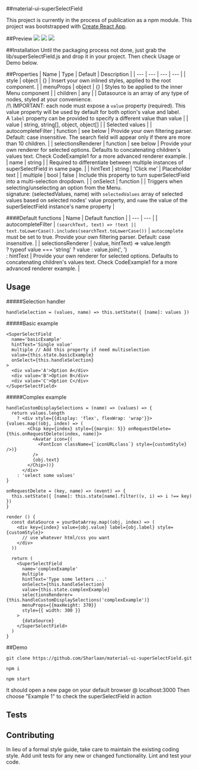 ##material-ui-superSelectField

This project is currently in the process of publication as a npm module.
This project was bootstrapped with [Create React App](https://github.com/facebookincubator/create-react-app).


##Preview
![](https://github.com/Sharlaan/material-ui-superSelectField/blob/master/dataSource.png)
![](https://github.com/Sharlaan/material-ui-superSelectField/blob/master/caseInsensitive.png)
![](https://github.com/Sharlaan/material-ui-superSelectField/blob/master/chips.png)


##Installation
Until the packaging process not done, just grab the lib/superSelectField.js and drop it in your project. Then check Usage or Demo below.


##Properties
| Name | Type | Default | Description |
| --- | --- | --- | --- |
| style | object | {} | Insert your own inlined styles, applied to the root component. |
| menuProps | object | {} | Styles to be applied to the inner Menu component |
| children | any |  | Datasource is an array of any type of nodes, styled at your convenience.<br>/!\ IMPORTANT: each node must expose a `value` property (required). This value property will be used by default for both option's value and label.<br>A `label` property can be provided to specify a different value than value |
| value | string, string[], object, object[] | | Selected values |
| autocompleteFilter | function | see below | Provide your own filtering parser. Default: case insensitive. The search field will appear only if there are more than 10 children. |
| selectionsRenderer | function | see below | Provide your own renderer for selected options. Defaults to concatenating children's values text. Check CodeExample1 for a more advanced renderer example. |
| name | string | | Required to differentiate between multiple instances of superSelectField in same page. |
| hintText | string | 'Click me' | Placeholder text |
| multiple | bool | false | Include this property to turn superSelectField into a multi-selection dropdown. |
| onSelect | function | | Triggers when selecting/unselecting an option from the Menu.<br>signature: (selectedValues, name) with `selectedValues` array of selected values based on selected nodes' value property, and `name` the value of the superSelectField instance's name property |

####Default functions
| Name | Default function |
| --- | --- |
| autocompleteFilter | ```(searchText, text) => !text || text.toLowerCase().includes(searchText.toLowerCase())``` | `autocomplete` must be set to true. Provide your own filtering parser. Default: case insensitive. |
| selectionsRenderer | <span>(value, hintText) => value.length<br>? typeof value === 'string' ? value : value.join(', ')<br>: hintText</span> | Provide your own renderer for selected options. Defaults to concatenating children's values text. Check CodeExample1 for a more advanced renderer example. |


## Usage
#####Selection handler
```
handleSelection = (values, name) => this.setState({ [name]: values })
```
#####Basic example
```
<SuperSelectField
  name='basicExample'
  hintText='Single value'
  multiple // Add this property if need multiselection
  value={this.state.basicExample}
  onSelect={this.handleSelection}
>
  <div value='A'>Option A</div>
  <div value='B'>Option B</div>
  <div value='C'>Option C</div>
</SuperSelectField>
```
#####Complex example
```
handleCustomDisplaySelections = (name) => (values) => {
  return values.length
    ? <div style={{display: 'flex', flexWrap: 'wrap'}}>{values.map((obj, index) => (
        <Chip key={index} style={{margin: 5}} onRequestDelete={this.onRequestDelete(index, name)}>
          <Avatar icon={(
            <FontIcon className={`iconURLclass`} style={customStyle} />)}
          />
          {obj.text}
        </Chip>))}
      </div>
    : 'select some values'
}

onRequestDelete = (key, name) => (event) => {
  this.setState({ [name]: this.state[name].filter((v, i) => i !== key) })
}

render () {
  const dataSource = yourDataArray.map((obj, index) => (
    <div key={index} value={obj.value} label={obj.label} style={customStyle}>
      // use whatever html/css you want
    </div>
  ))

  return (
    <SuperSelectField
      name='complexExample'
      multiple
      hintText='Type some letters ...'
      onSelect={this.handleSelection}
      value={this.state.complexExample}
      selectionsRenderer={this.handleCustomDisplaySelections('complexExample')}
      menuProps={{maxHeight: 370}}
      style={{ width: 300 }}
    >
      {dataSource}
    </SuperSelectField>
  )
}
```

##Demo
```
git clone https://github.com/Sharlaan/material-ui-superSelectField.git

npm i

npm start
```
It should open a new page on your default browser @ localhost:3000
Then choose "Example 1" to check the superSelectField in action


## Tests


## Contributing
In lieu of a formal style guide, take care to maintain the existing coding style. Add unit tests for any new or changed functionality. Lint and test your code.
